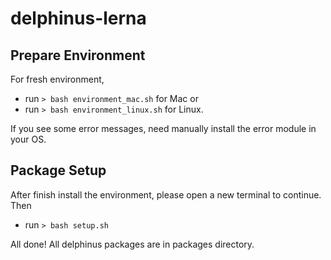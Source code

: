 # delphinus-lerna

## Prepare Environment

For fresh environment, 
- run `> bash environment_mac.sh` for Mac or 
- run `> bash environment_linux.sh` for Linux.

If you see some error messages, need manually install the error module in your OS.

## Package Setup

After finish install the environment, please open a new terminal to continue. Then
- run `> bash setup.sh`

All done!
All delphinus packages are in packages directory.
